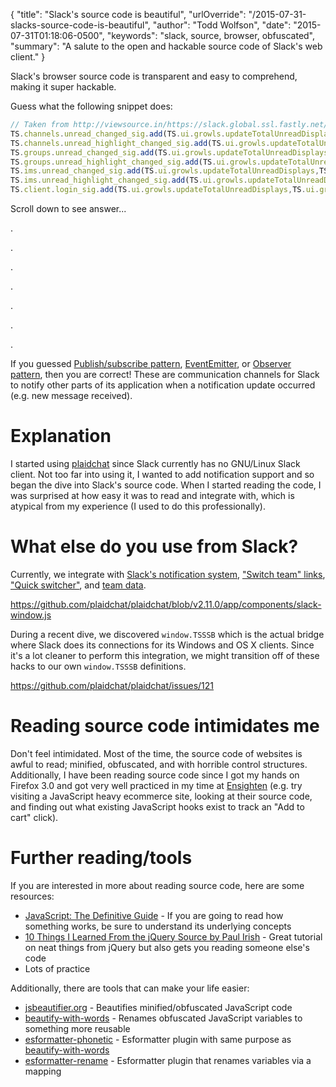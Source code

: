 {
  "title": "Slack's source code is beautiful",
  "urlOverride": "/2015-07-31-slacks-source-code-is-beautiful",
  "author": "Todd Wolfson",
  "date": "2015-07-31T01:18:06-0500",
  "keywords": "slack, source, browser, obfuscated",
  "summary": "A salute to the open and hackable source code of Slack's web client."
}

Slack's browser source code is transparent and easy to comprehend, making it super hackable.

Guess what the following snippet does:

```js
// Taken from http://viewsource.in/https://slack.global.ssl.fastly.net/31971/js/rollup-client_1420067921.js#L6413-6419
TS.channels.unread_changed_sig.add(TS.ui.growls.updateTotalUnreadDisplays,TS.ui.growls);
TS.channels.unread_highlight_changed_sig.add(TS.ui.growls.updateTotalUnreadDisplays,TS.ui.growls);
TS.groups.unread_changed_sig.add(TS.ui.growls.updateTotalUnreadDisplays,TS.ui.growls);
TS.groups.unread_highlight_changed_sig.add(TS.ui.growls.updateTotalUnreadDisplays,TS.ui.growls);
TS.ims.unread_changed_sig.add(TS.ui.growls.updateTotalUnreadDisplays,TS.ui.growls);
TS.ims.unread_highlight_changed_sig.add(TS.ui.growls.updateTotalUnreadDisplays,TS.ui.growls);
TS.client.login_sig.add(TS.ui.growls.updateTotalUnreadDisplays,TS.ui.growls);
```

Scroll down to see answer...

.

.

.

.

.

.

.

If you guessed [Publish/subscribe pattern][], [EventEmitter][], or [Observer pattern][], then you are correct! These are communication channels for Slack to notify other parts of its application when a notification update occurred (e.g. new message received).

[Publish/subscribe pattern]: https://en.wikipedia.org/wiki/Publish%E2%80%93subscribe_pattern
[EventEmitter]: https://nodejs.org/api/events.html#events_class_events_eventemitter
[Observer pattern]: https://en.wikipedia.org/wiki/Observer_pattern

# Explanation
I started using [plaidchat][] since Slack currently has no GNU/Linux Slack client. Not too far into using it, I wanted to add notification support and so began the dive into Slack's source code. When I started reading the code, I was surprised at how easy it was to read and integrate with, which is atypical from my experience (I used to do this professionally).

[plaidchat]: https://github.com/plaidchat/plaidchat

# What else do you use from Slack?
Currently, we integrate with [Slack's notification system][notifications], ["Switch team" links][team-links], ["Quick switcher"][quick-switcher], and [team data][team-data].

https://github.com/plaidchat/plaidchat/blob/v2.11.0/app/components/slack-window.js

[notifications]: https://github.com/plaidchat/plaidchat/blob/v2.11.0/app/components/slack-window.js#L16-L36
[team-links]: https://github.com/plaidchat/plaidchat/blob/v2.11.0/app/components/slack-window.js#L58-L72
[quick-switcher]: https://github.com/plaidchat/plaidchat/pull/120/files
[team-data]: https://github.com/plaidchat/plaidchat/blob/v2.11.0/app/components/slack-window.js#L160-L175

During a recent dive, we discovered `window.TSSSB` which is the actual bridge where Slack does its connections for its Windows and OS X clients. Since it's a lot cleaner to perform this integration, we might transition off of these hacks to our own `window.TSSSB` definitions.

https://github.com/plaidchat/plaidchat/issues/121

# Reading source code intimidates me
Don't feel intimidated. Most of the time, the source code of websites is awful to read; minified, obfuscated, and with horrible control structures. Additionally, I have been reading source code since I got my hands on Firefox 3.0 and got very well practiced in my time at [Ensighten][] (e.g. try visiting a JavaScript heavy ecommerce site, looking at their source code, and finding out what existing JavaScript hooks exist to track an "Add to cart" click).

[Ensighten]: https://www.ensighten.com/

# Further reading/tools

If you are interested in more about reading source code, here are some resources:

- [JavaScript: The Definitive Guide][js-definitive-guide] - If you are going to read how something works, be sure to understand its underlying concepts
- [10 Things I Learned From the jQuery Source by Paul Irish][jquery-source] - Great tutorial on neat things from jQuery but also gets you reading someone else's code
- Lots of practice

[js-definitive-guide]: http://www.amazon.com/JavaScript-Definitive-Guide-David-Flanagan/dp/0596000480
[jquery-source]: http://www.paulirish.com/2010/10-things-i-learned-from-the-jquery-source/

Additionally, there are tools that can make your life easier:

- [jsbeautifier.org][] - Beautifies minified/obfuscated JavaScript code
- [beautify-with-words][] - Renames obfuscated JavaScript variables to something more reusable
- [esformatter-phonetic][] - Esformatter plugin with same purpose as [beautify-with-words][]
- [esformatter-rename][] - Esformatter plugin that renames variables via a mapping

[jsbeautifier.org]: http://jsbeautifier.org/
[beautify-with-words]: https://github.com/zertosh/beautify-with-words
[esformatter-phonetic]: https://github.com/twolfson/esformatter-phonetic
[esformatter-rename]: https://github.com/twolfson/esformatter-rename
